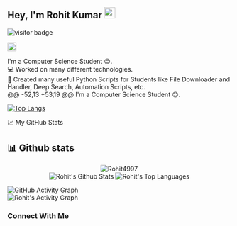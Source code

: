 ## Hey, I'm Rohit Kumar <img src="https://media.giphy.com/media/hvRJCLFzcasrR4ia7z/giphy.gif" width="25px">

![visitor badge](https://visitor-badge.glitch.me/badge?page_id=Rohit4997.visitor-badge)

<a href="https://github.com/Rohit4997"><img alt="followers" title="Follow me on Github" src="https://img.shields.io/github/followers/rohi4997?color=236ad3&labelColor=1155ba&style=for-the-badge&logo=github&label=Follow" height="20px"/></a>  

I'm a Computer Science Student 😊.  
💻 Worked on many different technologies.  
📜 Created many useful Python Scripts for Students like File Downloader and Handler, Deep Search, Automation Scripts, etc.  
@@ -52,13 +53,19 @@ I'm a Computer Science Student 😊.

 [![Top Langs](https://github-readme-stats.vercel.app/api/top-langs/?username=Rohit4997&theme=merko)](https://github.com/Rohit4997)

📈 My GitHub Stats
## 📊 Github stats

<p align="center"> <img src="https://github-readme-stats.vercel.app/api?username=Rohit4997&show_icons=true&theme=gotham" alt="Rohit4997" />
<!-- <details>  -->
<!--   <summary>💻 GitHub Profile Stats</summary> -->
  <br/>
    <a><img alt="Rohit's Github Stats" src="https://denvercoder1-github-readme-stats.vercel.app/api?username=Rohit4997&show_icons=true&count_private=true&theme=react&hide_border=true&bg_color=1F222E&title_color=F85D7F&icon_color=F8D866" /></a>
  <a><img alt="Rohit's Top Languages" src="https://denvercoder1-github-readme-stats.vercel.app/api/top-langs/?username=Rohit4997&langs_count=8&layout=compact&theme=react&hide_border=true&bg_color=1F222E&title_color=F85D7F&icon_color=F8D866" /></a>
  <br/>
<!--   <b>Note:</b> Top languages is only a metric of the languages my public code consists of and doesn't reflect experience or skill level. -->
<!-- </details> -->

![GitHub Activity Graph](https://activity-graph.herokuapp.com/graph?username=rohi4997)  
<a><img alt="Rohit's Activity Graph" src="https://activity-graph.herokuapp.com/graph?username=Rohit4997&bg_color=1F222E&color=F8D866&line=F85D7F&point=FFFFFF&hide_border=true" /></a>  

### Connect With Me
<a href="https://www.linkedin.com/in/Rohit4997/" target="_blank">
<!---
rohi4997/rohi4997 is a ✨ special ✨ repository because its `README.md` (this file) appears on your GitHub profile.
You can click the Preview link to take a look at your changes.
--->

